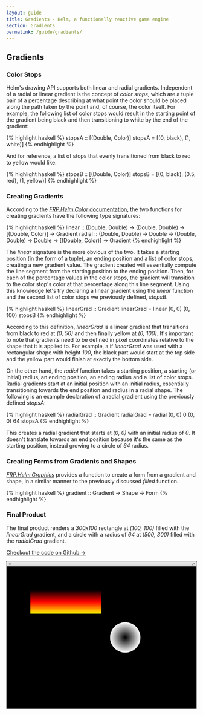 ```yaml
---
layout: guide
title: Gradients - Helm, a functionally reactive game engine
section: Gradients
permalink: /guide/gradients/
---
```


## Gradients

### Color Stops

Helm's drawing API supports both linear and radial gradients. Independent of
a radial or linear gradient is the concept of *color stops*, which are a tuple pair
of a percentage describing at what point the color should be placed along the path
taken by the point and, of course, the color itself. For example, the following
list of color stops would result in the starting point of the gradient being
black and then transitioning to white by the end of the gradient:

{% highlight haskell %}
stopsA :: [(Double, Color)]
stopsA = [(0, black), (1, white)]
{% endhighlight %}

And for reference, a list of stops that evenly transitioned from black to red to yellow
would like:

{% highlight haskell %}
stopsB :: [(Double, Color)]
stopsB = [(0, black), (0.5, red), (1, yellow)]
{% endhighlight %}

### Creating Gradients

According to the [*FRP.Helm.Color* documentation](http://hackage.haskell.org/packages/archive/helm/latest/doc/html/FRP-Helm-Color.html),
the two functions for creating gradients have the following type signatures:

{% highlight haskell %}
linear :: (Double, Double) -> (Double, Double) -> [(Double, Color)] -> Gradient
radial :: (Double, Double) -> Double -> (Double, Double) -> Double -> [(Double, Color)] -> Gradient
{% endhighlight %}

The *linear* signature is the more obvious of the two. It takes a starting position (in the form of a tuple),
an ending position and a list of color stops, creating a new gradient value. The gradient created
will essentially compute the line segment from the starting position to the ending position. Then, for
each of the percentage values in the color stops, the gradient will transition to the color stop's
color at that percentage along this line segment. Using this knowledge let's try declaring a linear
gradient using the *linear* function and the second list of color stops we previously defined, *stopsB*.

{% highlight haskell %}
linearGrad :: Gradient
linearGrad = linear (0, 0) (0, 100) stopsB
{% endhighlight %}

According to this definition, *linearGrad* is a linear gradient that transitions from black to
red at *(0, 50)* and then finally yellow at *(0, 100)*. It's important to note that gradients
need to be defined in pixel coordinates relative to the shape that it is applied to. For example,
a if *linearGrad* was used with a rectangular shape with height *100*, the black part would start
at the top side and the yellow part would finish at exactly the bottom side.

On the other hand, the *radial* function takes a starting position, a starting (or initial) radius,
an ending position, an ending radius and a list of color stops. Radial gradients start at an initial
position with an initial radius, essentially transitioning towards the end position and radius
in a radial shape. The following is an example declaration of a radial gradient using the previously
defined *stopsA*:

{% highlight haskell %}
radialGrad :: Gradient
radialGrad = radial (0, 0) 0 (0, 0) 64 stopsA
{% endhighlight %}

This creates a radial gradient that starts at *(0, 0)* with an initial radius of *0*. It doesn't
translate towards an end position because it's the same as the starting position, instead
growing to a circle of *64* radius.

### Creating Forms from Gradients and Shapes

[*FRP.Helm.Graphics*](http://hackage.haskell.org/packages/archive/helm/latest/doc/html/FRP-Helm-Graphics.html)
provides a function to create a form from a gradient and shape, in a similar manner to the previously
discussed *filled* function.

{% highlight haskell %}
gradient :: Gradient -> Shape -> Form
{% endhighlight %}

### Final Product

The final product renders a *300x100* rectangle at *(100, 100)* filled with the *linearGrad* gradient,
and a circle with a radius of *64* at *(500, 300)* filled with the *radialGrad* gradient.

[Checkout the code on Github →](https://github.com/switchface/helm/blob/master/demos/gradients/Main.hs)

![final](/img/guide/gradients.png)
